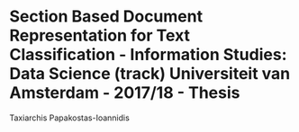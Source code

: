 # Section Based Document Representation for Text Classification - Information Studies: Data Science (track) Universiteit van Amsterdam - 2017/18 - Thesis
Taxiarchis Papakostas-Ioannidis
